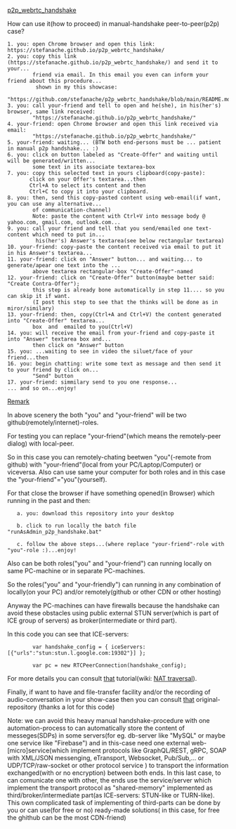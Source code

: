 <a href="https://stefanache.github.io/p2p_webrtc_handshake/">p2p_webrtc_handshake</a>

How can use it(how to proceed) in manual-handshake peer-to-peer(p2p) case?

	1. you: open Chrome browser and open this link: https://stefanache.github.io/p2p_webrtc_handshake/
	2. you: copy this link (https://stefanache.github.io/p2p_webrtc_handshake/) and send it to your...
 	        friend via email. In this email you even can inform your friend about this procedure... 
 	         shown in my this showcase:
 	        "https://github.com/stefanache/p2p_webrtc_handshake/blob/main/README.md"
	3. you: call your-friend and tell to open and he(she), in his(her's) browser, same link received:
 	        "https://stefanache.github.io/p2p_webrtc_handshake/"
	4. your-friend: open Chrome browser and open this link received via email:
 	        "https://stefanache.github.io/p2p_webrtc_handshake/"
	5. your-friend: waiting... (BTW both end-persons must be ... patient in manual p2p handshake... :)
	6. you: click on button labeled as "Create-Offer" and waiting until will be generated/written...
	        some text in its associate textarea-box
	7. you: copy this selected text in yours clipboard(copy-paste):
		   click on your Offer's textarea...then
		   Ctrl+A to select its content and then
		   Ctrl+C to copy it into your clipboard.
	8. you: then, send this copy-pasted content using web-email(if want, you can use any alternative...
 	        of communication-channel)
 	        Note: paste the content with Ctrl+V into message body @ yahoo.com, gmail.com, outlook.com...
	9. you: call your friend and tell that you send/emailed one text-content which need to put in...
	         his(her's) Answer's textarea(see below rectangular textarea)
	10. your-friend: copy-paste the content received via email to put it in his Answer's textarea...
	11. your-friend: click on "Answer" button... and waiting... to generate/apear one text into the ...
	        above textarea rectangular-box "Create-Offer"-named
	12. your-friend: click on "Create-Offer" button(maybe better said: "Create Contra-Offer");
 	        this step is already bone automatically in step 11.... so you can skip it if want.
 	        (I post this step to see that the thinks will be done as in miror/similary)
	13. your-friend: then, copy(Ctrl+A and Ctrl+V) the content generated into "Create-Offer" textarea...
	        box  and  emailed to you(Ctrl+V)
	14. you: will receive the email from your-friend and copy-paste it into "Answer" textarea box and...
	        then click on "Answer" button
	15. you: ...waiting to see in video the siluet/face of your friend...then
	16. you: begin chatting: write some text as message and then send it to your friend by click on... 
	        "Send" button
	17. your-friend: simmilary send to you one response...
	... and so on...enjoy!

<a href="https://stefanache.github.io/p2p_webrtc_handshake/">Remark</a>

In above scenery the both "you" and "your-friend" will be two github(remotely/internet)-roles.

For testing you can replace "your-friend"(which means the remotely-peer dialog) with local-peer.

So in this case you can remotely-chating beetwen "you"(-remote from github) with "your-friend"(local from your PC/Laptop/Computer) or viceversa.
Also can use same your computer for both roles and in this case the "your-friend"="you"(yourself).

For that close the browser if have something opened(in Browser) which running in the past and then:

	   a. you: download this repository into your desktop
	   
	   b. click to run locally the batch file "runAsAdmin_p2p_handshake.bat"
	   
	   c. follow the above steps...(where replace "your-friend"-role with "you"-role :)...enjoy!

   Also can be both roles("you" and "your-friend") can running locally on same PC-machine or in separate PC-machines.
      
   So the roles("you" and "your-friendly") can running in any combination of locally(on your PC) and/or remotely(github or other CDN or other hosting)

   Anyway the PC-machines can have firewalls because the handshake can avoid these obstacles using public external STUN server(which is part of ICE group of servers) as broker(intermediate or third part).
   
   In this code you can see that ICE-servers:

         	var handshake_config = { iceServers: [{"urls":"stun:stun.l.google.com:19302"}] };
          
	        var pc = new RTCPeerConnection(handshake_config);
   
   For more details you can consult <a href="https://subspace.com/resources/stun-101-subspace">that</a> tutorial(wiki: <a href="https://en.wikipedia.org/wiki/NAT_traversal">NAT traversal</a>).
   
   Finally, if want to have and file-transfer facility and/or the recording of audio-conversation in your show-case then you can consult <a href="https://github.com/svarunan/serverless-webrtc/tree/master">that</a> original-repository
   (thanks a lot for this code) 
   
   Note: we can avoid this heavy manual handshake-procedure with one automation-process to can automatically store the content of messeges(SDPs) in some servers(for eg.  db-server like "MySQL" or maybe one service like "Firebase") and 
   in this-case need one external web-[micro]service(which implement protocols like GraphQL/REST, gRPC, SOAP with XML/JSON messenging, eTransport, Websocket, Pub/Sub,... or UDP/TCP/raw-socket or other protocol service ) to transport the 
   information exchanged(with or no encryption) between both ends.
   In this last case, to can comunicate one with other, the ends use the service/server which implement the transport protocol as "shared-memory" implemented as third/broker/intermediate part(as ICE-servers: STUN-like or TURN-like).
   This own complicated task of implementing of third-parts can be done by you or can use(for free or no) ready-made solutions( in this case, for free the ghithub can be the most CDN-friend)
